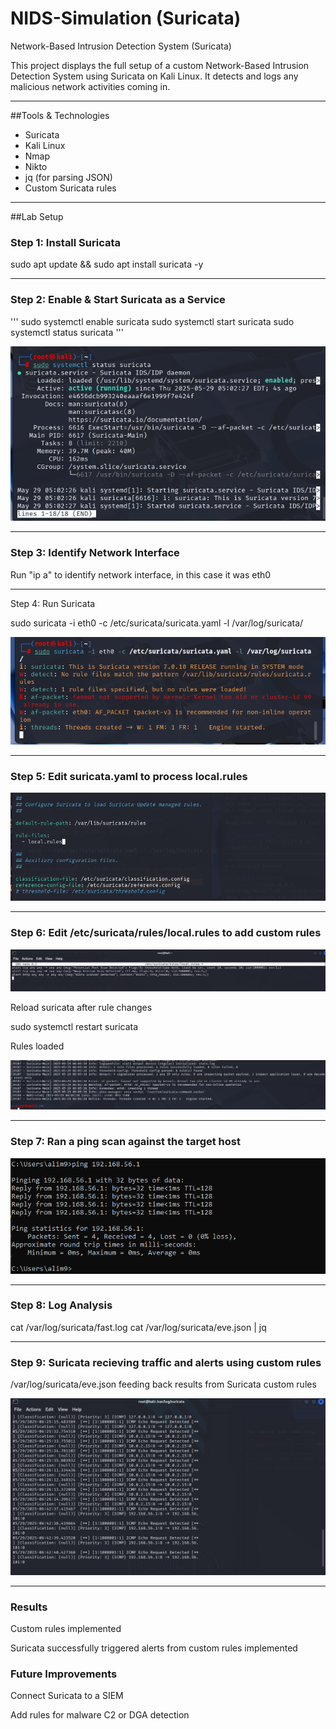 # NIDS-Simulation (Suricata)
Network-Based Intrusion Detection System (Suricata)

This project displays the full setup of a custom Network-Based Intrusion Detection System using Suricata on Kali Linux. It detects and logs any malicious network activities coming in.

---

##Tools & Technologies
- Suricata
- Kali Linux
- Nmap
- Nikto
- jq (for parsing JSON)
- Custom Suricata rules

---

##Lab Setup

### Step 1: Install Suricata

sudo apt update && sudo apt install suricata -y

---

### Step 2: Enable & Start Suricata as a Service

'''
sudo systemctl enable suricata
sudo systemctl start suricata
sudo systemctl status suricata
'''

![Surciata Starting](docs/screenshots/suricata%20running.png)

---

### Step 3: Identify Network Interface
Run "ip a" to identify network interface, in this case it was eth0

---
Step 4: Run Suricata

sudo suricata -i eth0 -c /etc/suricata/suricata.yaml -l /var/log/suricata/

![Surciata Runs](docs/screenshots/suricata%20starts%20successfully.png)

---

### Step 5: Edit suricata.yaml to process local.rules

![Edit Suricata.yaml](docs/screenshots/edit%20suricata.yaml%20to%20process%20local.rules.png)

---

### Step 6: Edit /etc/suricata/rules/local.rules to add custom rules

![Edit local.rules](docs/screenshots/suricata%20local%20rules.png)

Reload suricata after rule changes

sudo systemctl restart suricata

Rules loaded

![Rules loaded](docs/screenshots/rules%20successfully%20loaded.png)

---

### Step 7: Ran a ping scan against the target host

![ping scan](docs/screenshots/ping%20scan.png)

---

### Step 8: Log Analysis

cat /var/log/suricata/fast.log
cat /var/log/suricata/eve.json | jq

---

### Step 9: Suricata recieving traffic and alerts using custom rules

/var/log/suricata/eve.json feeding back results from Suricata custom rules

![Echo Request](docs/screenshots/echo%20request%20detected.png)

---

### Results

Custom rules implemented

Suricata successfully triggered alerts from custom rules implemented

### Future Improvements

Connect Suricata to a SIEM

Add rules for malware C2 or DGA detection










